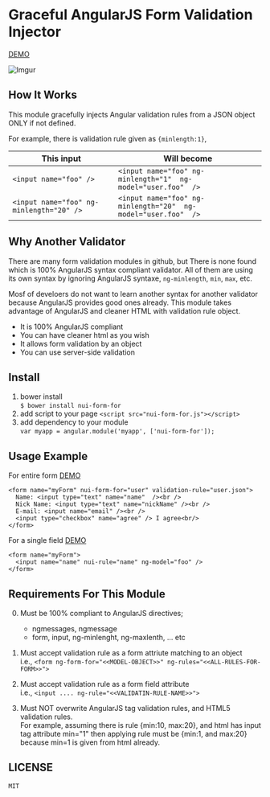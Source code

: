 Graceful AngularJS Form Validation Injector
============================================

 [DEMO](https://rawgit.com/allenhwkim/nui-form-for/master/demo/simple.html)
 
 ![Imgur](http://i.imgur.com/tQS4sQk.png?2)

How It Works
------------
This module gracefully injects Angular validation rules from a JSON object ONLY if not defined.

For example, there is validation rule given as `{minlength:1}`,  

This input  | Will become
------------- | -------------
`<input name="foo" />` | `<input name="foo" ng-minlength="1"  ng-model="user.foo"  />`    
`<input name="foo" ng-minlength="20" />` | `<input name="foo" ng-minlength="20"  ng-model="user.foo"  />`


Why Another Validator
----------------------

There are many form validation modules in github, but There is none found which is 100% AngularJS syntax compliant validator. All of them are using its own syntax by ignoring AngularJS syntaxe, `ng-minlength`, `min`, `max`, etc.  

Mosf of develoers do not want to learn another syntax for another validator because AngularJS provides good ones already. This module takes advantage of AngularJS and cleaner HTML with validation rule object.

   * It is 100% AngularJS compliant
   * You can have cleaner html as you wish
   * It allows form validation by an object
   * You can use server-side validation

Install
--------

  1. bower install  
     `$ bower install nui-form-for`
  2. add script to your page 
     `<script src="nui-form-for.js"></script>`
  3. add dependency to your module  
     `var myapp = angular.module('myapp', ['nui-form-for']);`

Usage Example
--------------

  For entire form  [DEMO](https://rawgit.com/allenhwkim/nui-form-for/master/demo/simple.html)

    <form name="myForm" nui-form-for="user" validation-rule="user.json">
      Name: <input type="text" name="name"  /><br />
      Nick Name: <input type="text" name="nickName" /><br />
      E-mail: <input name="email" /><br />
      <input type="checkbox" name="agree" /> I agree<br/>
    </form>

  For a single field [DEMO](https://rawgit.com/allenhwkim/nui-form-for/master/demo/simple-inline.html)

    <form name="myForm">
      <input name="name" nui-rule="name" ng-model="foo" />
    </form>

Requirements For This Module
------------------------------

  0. Must be 100% compliant to AngularJS directives;
     * ngmessages, ngmessage
     * form, input, ng-minlenght, ng-maxlenth, ... etc

  1. Must accept validation rule as a form attriute matching to an object  
    i.e., `<form ng-form-for="<<MODEL-OBJECT>>" ng-rules="<<ALL-RULES-FOR-FORM>>">`  

  2. Must accept validation rule as a form field attribute  
     i.e.,  `<input .... ng-rule="<<VALIDATIN-RULE-NAME>>">`

  3. Must NOT overwrite AngularJS tag validation rules, and HTML5 validation rules.   
     For example, assuming there is rule {min:10, max:20}, and html has input tag attribute min="1"
     then applying rule must be {min:1, and max:20} because min=1 is given from html already.

LICENSE
--------
    MIT 
